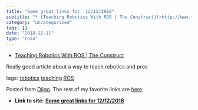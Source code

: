 ```yaml
---
title: "Some great links for  12/12/2018"
subtitle: "* [Teaching Robotics With ROS | The Construct](<http://www.theconstructsim.com/teaching-robotics-ros..."
category: "uncategorized"
tags: []
date: "2018-12-11"
type: "rain"
---
```

* [Teaching Robotics With ROS | The Construct](<http://www.theconstructsim.com/teaching-robotics-ros/>)

Really good article about a way to teach robotics and pros

tags: [robotics](<https://www.diigo.com/user/pitosalas/robotics>)
[teaching](<https://www.diigo.com/user/pitosalas/teaching>)
[ROS](<https://www.diigo.com/user/pitosalas/ROS>)

Posted from [Diigo](<https://www.diigo.com>). The rest of my favorite links
are [here](<https://www.diigo.com/user/pitosalas>).


* **Link to site:** **[Some great links for  12/12/2018](None)**